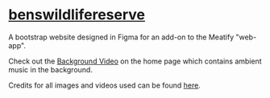 # [benswildlifereserve](https://benswildlifereserve.xyz)
A bootstrap website designed in Figma for an add-on to the Meatify "web-app".

Check out the [Background Video](https://youtu.be/GHAydCyG2O8) on the home page which contains ambient music in the background.

Credits for all images and videos used can be found [here](https://github.com/yilverdeja/benswildlifereserve/blob/main/CREDITS.md).
